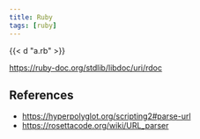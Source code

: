 ```yaml
---
title: Ruby
tags: [ruby]
---
```


{{< d "a.rb" >}}

<https://ruby-doc.org/stdlib/libdoc/uri/rdoc>

## References

- <https://hyperpolyglot.org/scripting2#parse-url>
- <https://rosettacode.org/wiki/URL_parser>
